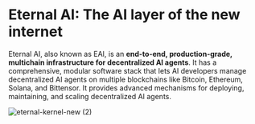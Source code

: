 # Eternal AI: The AI layer of the new internet

Eternal AI, also known as EAI, is an **end-to-end, production-grade, multichain infrastructure for decentralized AI agents**. It has a comprehensive, modular software stack that lets AI developers manage decentralized AI agents on multiple blockchains like Bitcoin, Ethereum, Solana, and Bittensor. It provides advanced mechanisms for deploying, maintaining, and scaling decentralized AI agents.

![eternal-kernel-new (2)](https://github.com/user-attachments/assets/9a791108-a050-4d27-bda2-6bc743faffbc)
